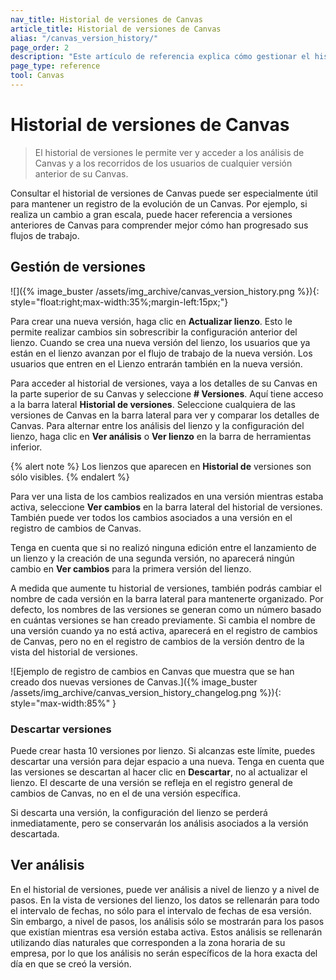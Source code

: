 ```yaml
---
nav_title: Historial de versiones de Canvas
article_title: Historial de versiones de Canvas
alias: "/canvas_version_history/"
page_order: 2
description: "Este artículo de referencia explica cómo gestionar el historial de versiones de Canvas."
page_type: reference
tool: Canvas
---
```


# Historial de versiones de Canvas

> El historial de versiones le permite ver y acceder a los análisis de Canvas y a los recorridos de los usuarios de cualquier versión anterior de su Canvas. 

Consultar el historial de versiones de Canvas puede ser especialmente útil para mantener un registro de la evolución de un Canvas. Por ejemplo, si realiza un cambio a gran escala, puede hacer referencia a versiones anteriores de Canvas para comprender mejor cómo han progresado sus flujos de trabajo.

## Gestión de versiones

![]({% image_buster /assets/img_archive/canvas_version_history.png %}){: style="float:right;max-width:35%;margin-left:15px;"}

Para crear una nueva versión, haga clic en **Actualizar lienzo**. Esto le permite realizar cambios sin sobrescribir la configuración anterior del lienzo. Cuando se crea una nueva versión del lienzo, los usuarios que ya están en el lienzo avanzan por el flujo de trabajo de la nueva versión. Los usuarios que entren en el Lienzo entrarán también en la nueva versión. 

Para acceder al historial de versiones, vaya a los detalles de su Canvas en la parte superior de su Canvas y seleccione **\# Versiones**. Aquí tiene acceso a la barra lateral **Historial de versiones**. Seleccione cualquiera de las versiones de Canvas en la barra lateral para ver y comparar los detalles de Canvas. Para alternar entre los análisis del lienzo y la configuración del lienzo, haga clic en **Ver análisis** o **Ver lienzo** en la barra de herramientas inferior.

{% alert note %}
Los lienzos que aparecen en **Historial de** versiones son sólo visibles.
{% endalert %}

Para ver una lista de los cambios realizados en una versión mientras estaba activa, seleccione **Ver cambios** en la barra lateral del historial de versiones. También puede ver todos los cambios asociados a una versión en el registro de cambios de Canvas. 

Tenga en cuenta que si no realizó ninguna edición entre el lanzamiento de un lienzo y la creación de una segunda versión, no aparecerá ningún cambio en **Ver cambios** para la primera versión del lienzo.

A medida que aumente tu historial de versiones, también podrás cambiar el nombre de cada versión en la barra lateral para mantenerte organizado. Por defecto, los nombres de las versiones se generan como un número basado en cuántas versiones se han creado previamente. Si cambia el nombre de una versión cuando ya no está activa, aparecerá en el registro de cambios de Canvas, pero no en el registro de cambios de la versión dentro de la vista del historial de versiones.

![Ejemplo de registro de cambios en Canvas que muestra que se han creado dos nuevas versiones de Canvas.]({% image_buster /assets/img_archive/canvas_version_history_changelog.png %}){: style="max-width:85%" }

### Descartar versiones

Puede crear hasta 10 versiones por lienzo. Si alcanzas este límite, puedes descartar una versión para dejar espacio a una nueva. Tenga en cuenta que las versiones se descartan al hacer clic en **Descartar**, no al actualizar el lienzo. El descarte de una versión se refleja en el registro general de cambios de Canvas, no en el de una versión específica.

Si descarta una versión, la configuración del lienzo se perderá inmediatamente, pero se conservarán los análisis asociados a la versión descartada. 

## Ver análisis

En el historial de versiones, puede ver análisis a nivel de lienzo y a nivel de pasos. En la vista de versiones del lienzo, los datos se rellenarán para todo el intervalo de fechas, no sólo para el intervalo de fechas de esa versión. Sin embargo, a nivel de pasos, los análisis sólo se mostrarán para los pasos que existían mientras esa versión estaba activa. Estos análisis se rellenarán utilizando días naturales que corresponden a la zona horaria de su empresa, por lo que los análisis no serán específicos de la hora exacta del día en que se creó la versión.

